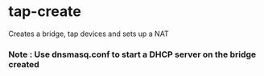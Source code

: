 # tap-create
Creates a bridge, tap devices and sets up a NAT

### Note : Use dnsmasq.conf to start a DHCP server on the bridge created
